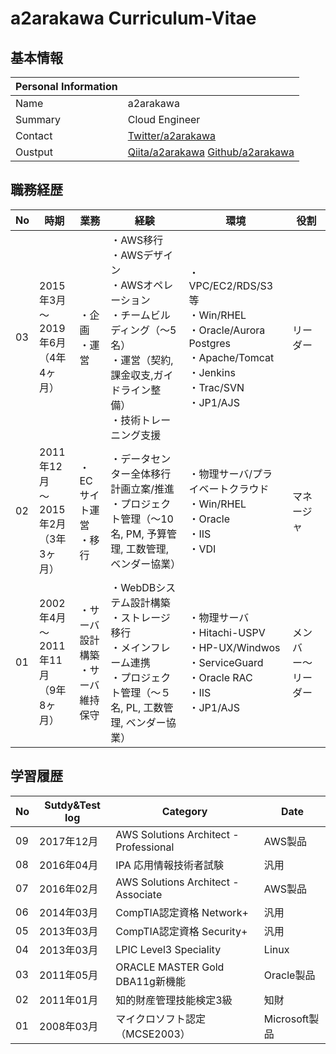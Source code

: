 # a2arakawa Curriculum-Vitae
## 基本情報

|Personal Information||
----|---- 
|Name|a2arakawa|
|Summary|Cloud Engineer|
|Contact|[Twitter/a2arakawa](https://twitter.com/a2arakawa)|
|Oustput|[Qiita/a2arakawa](https://qiita.com/a2arakawa)  [Github/a2arakawa](https://github.com/a2arakawa)|


## 職務経歴

|No|時期|業務|経験|環境|役割|
----|----|----|----|----|---- 
|03|2015年3月<BR>〜<BR>2019年6月<BR>（4年4ヶ月）|・企画<BR>・運営|・AWS移行<BR>・AWSデザイン<BR>・AWSオペレーション<BR>・チームビルディング（〜5名）<BR>・運営（契約,課金収支,ガイドライン整備）<BR>・技術トレーニング支援|・VPC/EC2/RDS/S3等<BR>・Win/RHEL<BR>・Oracle/Aurora Postgres<BR>・Apache/Tomcat<BR>・Jenkins<BR>・Trac/SVN<BR>・JP1/AJS|リーダー|
|02|2011年12月<BR>〜<BR>2015年2月<BR>（3年3ヶ月）|・ECサイト運営<BR>・移行|・データセンター全体移行計画立案/推進<BR>・プロジェクト管理（〜10名, PM, 予算管理, 工数管理, ベンダー協業）|・物理サーバ/プライベートクラウド<BR>・Win/RHEL<BR>・Oracle<BR>・IIS<BR>・VDI|マネージャ|
|01|2002年4月<BR>〜<BR>2011年11月<BR>（9年8ヶ月）|・サーバ設計構築<BR>・サーバ維持保守|・WebDBシステム設計構築<BR>・ストレージ移行<BR>・メインフレーム連携<BR>・プロジェクト管理（〜５名, PL, 工数管理, ベンダー協業）|・物理サーバ<BR>・Hitachi-USPV<BR>・HP-UX/Windwos<BR>・ServiceGuard<BR>・Oracle RAC<BR>・IIS<BR>・JP1/AJS|メンバー〜リーダー|

## 学習履歴

|No|Sutdy&Test log|Category|Date|
----|----|----|---- 
|09|2017年12月|AWS Solutions Architect - Professional|AWS製品|
|08|2016年04月|IPA 応用情報技術者試験|汎用|
|07|2016年02月|AWS Solutions Architect - Associate|AWS製品|
|06|2014年03月|CompTIA認定資格 Network+|汎用|
|05|2013年03月|CompTIA認定資格 Security+|汎用|
|04|2013年03月|LPIC Level3 Speciality|Linux|
|03|2011年05月|ORACLE MASTER Gold DBA11g新機能|Oracle製品|
|02|2011年01月|知的財産管理技能検定3級|知財|
|01|2008年03月|マイクロソフト認定（MCSE2003）|Microsoft製品|
